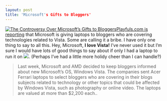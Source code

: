 ```yaml
---
layout: post
title: 'Microsoft's Gifts to Bloggers'
---
```

[ ![The Controversy Over Microsoft’s Gifts to Bloggers](http://www.playfuls.com/scitech/gimages/acefer01012.jpg)Playfuls.com is reporting](http://www.playfuls.com/news_05668_The_Controversy_Over_Microsofts_Gifts_to_Bloggers.html) that Microsoft is giving laptops to bloggers who are covering technologies related to Vista. Some are calling it a bribe. I have only one thing to say to all this. Hey, Microsoft, **I love Vista!** I’ve never used it but I’m sure I would have lots of good things to say about if only I had a laptop to run it on ![](/cdn/images/blog/Blog/smile3.gif). (Perhaps I’ve had a little more holidy cheer than I can handle?)

> Last week, Microsoft and AMD decided to keep bloggers informed about new Microsoft’s OS, Windows Vista. The companies sent Acer Ferrari laptops to select bloggers who are covering in their blogs subjects related to technology or other topics that could be affected by Windows Vista, such as photography or online video. The laptops are valued at more than $2,200 each..

